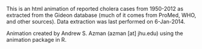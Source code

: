 This is an html animation of reported cholera cases from 1950-2012 as extracted from the Gideon database (much of it comes from ProMed, WHO, and other sources). Data extraction was last performed on 6-Jan-2014.

Animation created by Andrew S. Azman (azman [at] jhu.edu) using the animation package in R. 